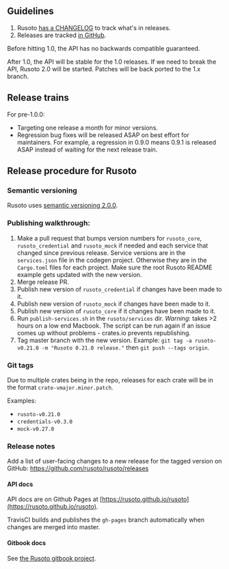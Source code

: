 ## Guidelines

1. Rusoto [has a CHANGELOG](CHANGELOG.md) to track what's in releases.
2. Releases are tracked [in GitHub](https://github.com/rusoto/rusoto/releases).

Before hitting 1.0, the API has no backwards compatible guaranteed.

After 1.0, the API will be stable for the 1.0 releases. If we need to break the API, Rusoto 2.0 will be started. Patches will be back ported to the 1.x branch.

## Release trains

For pre-1.0.0:

* Targeting one release a month for minor versions.
* Regression bug fixes will be released ASAP on best effort for maintainers.  For example, a regression in 0.9.0 means 0.9.1 is released ASAP instead of waiting for the next release train.

## Release procedure for Rusoto

### Semantic versioning

Rusoto uses [semantic versioning 2.0.0](http://semver.org/).

### Publishing walkthrough:

1. Make a pull request that bumps version numbers for `rusoto_core`, `rusoto_credential` and `rusoto_mock` if needed and each service that changed since previous release.  Service versions are in the `services.json` file in the codegen project. Otherwise they are in the `Cargo.toml` files for each project.  Make sure the root Rusoto README example gets updated with the new version.
2. Merge release PR.
3. Publish new version of `rusoto_credential` if changes have been made to it.
4. Publish new version of `rusoto_mock` if changes have been made to it.
5. Publish new version of `rusoto_core` if it changes have been made to it.
6. Run `publish-services.sh` in the `rusoto/services` dir. *Warning*: takes >2 hours on a low end Macbook. The script can be run again if an issue comes up without problems - crates.io prevents republishing.
7. Tag master branch with the new version.  Example: `git tag -a rusoto-v0.21.0 -m "Rusoto 0.21.0 release."` then `git push --tags origin`.

### Git tags

Due to multiple crates being in the repo, releases for each crate will be in the format `crate-vmajor.minor.patch`.

Examples:

* `rusoto-v0.21.0`
* `credentials-v0.3.0`
* `mock-v0.27.0`

### Release notes

Add a list of user-facing changes to a new release for the tagged version on GitHub: https://github.com/rusoto/rusoto/releases

#### API docs

API docs are on Github Pages at [https://rusoto.github.io/rusoto](https://rusoto.github.io/rusoto).

TravisCI builds and publishes the `gh-pages` branch automatically when changes are merged into master.

#### Gitbook docs

See [the Rusoto gitbook project](https://github.com/rusoto/rusoto.github.io).
